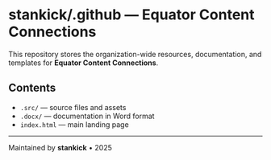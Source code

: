 # stankick/.github — Equator Content Connections

This repository stores the organization-wide resources, documentation, and templates for **Equator Content Connections**.

## Contents
- `.src/` — source files and assets
- `.docx/` — documentation in Word format
- `index.html` — main landing page

---
Maintained by **stankick** • 2025
